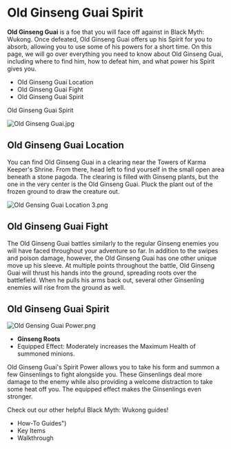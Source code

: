 # Old Ginseng Guai Spirit

**Old Ginseng Guai** is a foe that you will face off against in Black Myth: Wukong. Once defeated, Old Ginseng Guai offers up his Spirit for you to absorb, allowing you to use some of his powers for a short time. On this page, we will go over everything you need to know about Old Ginseng Guai, including where to find him, how to defeat him, and what power his Spirit gives you. 

  * Old Ginseng Guai Location
  * Old Ginseng Guai Fight
  * Old Ginseng Guai Spirit

Old Ginseng Guai Spirit

![Old Ginseng Guai.jpg](https://oyster.ignimgs.com/mediawiki/apis.ign.com/black-myth-wukong/0/00/Old_Ginseng_Guai.jpg)

## Old Ginseng Guai Location

You can find Old Ginseng Guai in a clearing near the Towers of Karma Keeper's Shrine. From there, head left to find yourself in the small open area beneath a stone pagoda. The clearing is filled with Ginseng plants, but the one in the very center is the Old Ginseng Guai. Pluck the plant out of the frozen ground to draw the creature out. 

![Old Gensing Guai Location 3.png](https://oyster.ignimgs.com/mediawiki/apis.ign.com/black-myth-wukong/3/3a/Old_Gensing_Guai_Location_3.png)

## Old Ginseng Guai Fight

The Old Ginseng Guai battles similarly to the regular Ginseng enemies you will have faced throughout your adventure so far. In addition to the swipes and poison damage, however, the Old Ginseng Guai has one other unique move up his sleeve. At multiple points throughout the battle, Old Ginseng Guai will thrust his hands into the ground, spreading roots over the battlefield. When he pulls his arms back out, several other Ginsenling enemies will rise from the ground as well. 

## Old Ginseng Guai Spirit

![Old Gensing Guai Power.png](https://oyster.ignimgs.com/mediawiki/apis.ign.com/black-myth-wukong/f/f6/Old_Gensing_Guai_Power.png)

  * **Ginseng Roots**
  * Equipped Effect: Moderately increases the Maximum Health of summoned minions. 

Old Ginseng Guai's Spirit Power allows you to take his form and summon a few Ginsenlings to fight alongside you. These Ginsenlings deal more damage to the enemy while also providing a welcome distraction to take some heat off you. The equipped effect makes the Ginsenlings even stronger. 

Check out our other helpful Black Myth: Wukong guides! 

  * How-To Guides")
  * Key Items
  * Walkthrough